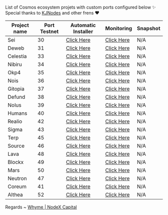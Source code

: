 List of Cosmos ecosystem projets with custom ports configured below ✨ Special thanks to [KJNodes](https://github.com/kj89/testnet_manuals) and other frens ❤



| Project name | Port Testnet | Automatic Installer                           | Monitoring                                       | Snapshot |
|--------------|--------------|-----------------------------------------------|--------------------------------------------------|----------|
| Sei          | 30           | [Click Here](./sei/README.md)         | [Click Here](./sei/monitoring/README.md)         |   N/A    |
| Deweb        | 31           | [Click Here](./deweb/README.md)       | [Click Here](./deweb/monitoring/README.md)       |   N/A    |     
| Celestia     | 33           | [Click Here](./celestia/README.md)    | [Click Here](./celestia/monitoring/README.md)    |   N/A    |         
| Nibiru       | 34           | [Click Here](./nibiru/README.md)      | [Click Here](./nibiru/monitoring/README.md)      |   N/A    |
| Okp4         | 35           | [Click Here](./okp4/README.md)        | [Click Here](./okp4/monitoring/README.md)        |   N/A    |
| Nois         | 36           | [Click Here](./nois/README.md)        | [Click Here](./nois/monitoring/README.md)        |   N/A    |
| Gitopia      | 37           | [Click Here](./gitopia/README.md)     | [Click Here](./gitopia/monitoring/README.md)     |   N/A    |
| Defund       | 38           | [Click Here](./defund/README.md)      | [Click Here](./defund/monitoring/README.md)      |   N/A    |
| Nolus        | 39           | [Click Here](./nolus/README.md)       | [Click Here](./nolus/monitoring/README.md)       |   N/A    |
| Humans       | 40           | [Click Here](./humans/README.md)      | [Click Here](./humans/monitoring/README.md)      |   N/A    |
| Realio       | 42           | [Click Here](./realio/README.md)      | [Click Here](./realio/monitoring/README.md)      |   N/A    |
| Sigma        | 43           | [Click Here](./sge/README.md)         | [Click Here](./sge/monitoring/README.md)         |   N/A    |
| Terp         | 45           | [Click Here](./terp/README.md)        | [Click Here](./terp/monitoring/README.md)        |   N/A    |
| Source       | 46           | [Click Here](./source/README.md)      | [Click Here](./source/monitoring/README.md)      |   N/A    |
| Lava         | 48           | [Click Here](./lava/README.md)        | [Click Here](./lava/monitoring/README.md)        |   N/A    |
| Blockx       | 49           | [Click Here](./blockx/README.md)      | [Click Here](./blockx/monitoring/README.md)      |   N/A    |
| Mars         | 50           | [Click Here](./mars/README.md)        | [Click Here](./mars/monitoring/README.md)        |   N/A    |
| Neutron      | 47           | [Click Here](./neutron/README.md)     | [Click Here](./neutron/monitoring/README.md)     |   N/A    |
| Coreum       | 41           | [Click Here](./coreum/README.md)     | [Click Here](./neutron/monitoring/README.md)     |   N/A    |
| Althea       | 52           | [Click Here](./atlhea/README.md)        | [Click Here](./mars/monitoring/README.md)        |   N/A    |

Regards ~ [Whyme | NodeX Capital](https://discord.com/users/928575843641479198)
